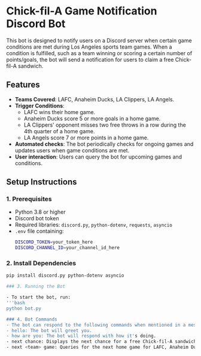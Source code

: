 # Chick-fil-A Game Notification Discord Bot

This bot is designed to notify users on a Discord server when certain game conditions are met during Los Angeles sports team games. When a condition is fulfilled, such as a team winning or scoring a certain number of points/goals, the bot will send a notification for users to claim a free Chick-fil-A sandwich.

## Features

- **Teams Covered**: LAFC, Anaheim Ducks, LA Clippers, LA Angels.
- **Trigger Conditions**:
  - LAFC wins their home game.
  - Anaheim Ducks score 5 or more goals in a home game.
  - LA Clippers' opponent misses two free throws in a row during the 4th quarter of a home game.
  - LA Angels score 7 or more points in a home game.
- **Automated checks**: The bot periodically checks for ongoing games and updates users when game conditions are met.
- **User interaction**: Users can query the bot for upcoming games and conditions.

## Setup Instructions

### 1. Prerequisites

- Python 3.8 or higher
- Discord bot token
- Required libraries: `discord.py`, `python-dotenv`, `requests`, `asyncio`
- `.env` file containing:
  ```bash
  DISCORD_TOKEN=your_token_here
  DISCORD_CHANNEL_ID=your_channel_id_here

### 2. Install Dependencies

  ```bash
 pip install discord.py python-dotenv asyncio

### 3. Running the Bot

- To start the bot, run:
'''bash
python bot.py

### 4. Bot Commands
- The bot can respond to the following commands when mentioned in a message:
  - hello: The bot will greet you.
  - how are you: The bot will respond with how it's doing.
  - next chance: Displays the next chance for a free Chick-fil-A sandwich.
  - next <team> game: Queries for the next home game for LAFC, Anaheim Ducks, LA Angels, or LA Clippers.
